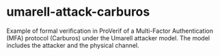 # umarell-attack-carburos
Example of formal verification in ProVerif of a Multi-Factor Authentication (MFA) protocol (Carburos) under the Umarell attacker model. The model includes the attacker and the physical channel.
